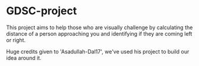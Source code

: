 # GDSC-project
This project aims to help those who are visually challenge by calculating the distance of a person approaching you and identifying if they are coming left or right.

Huge credits given to 'Asadullah-Dal17', we've used his project to build our idea around it.

